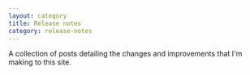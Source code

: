 ```yaml
---
layout: category
title: Release notes
category: release-notes
---
```


A collection of posts detailing the changes and improvements that I'm making to this site.
